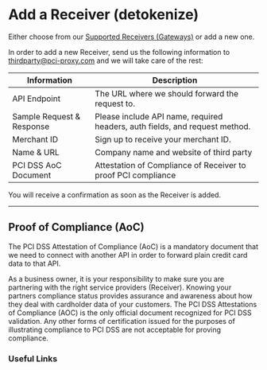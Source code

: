 # Add a Receiver \(detokenize\)

Either choose from our [Supported Receivers \(Gateways\)](/supported_receivers.md) or add a new one.

In order to add a new Receiver, send us the following information to [thirdparty@pci-proxy.com](mailto:) and we will take care of the rest:

| Information | Description |
| --- | --- |
| API Endpoint | The URL where we should forward the request to. |
| Sample Request & Response | Please include API name, required headers, auth fields, and request method. |
| Merchant ID | Sign up to receive your merchant ID. |
| Name & URL | Company name and website of third party |
| PCI DSS AoC Document | Attestation of Compliance of Receiver to proof PCI compliance |

You will receive a confirmation as soon as the Receiver is added.

---

## Proof of Compliance \(AoC\)

The PCI DSS Attestation of Compliance \(AoC\) is a mandatory document that we need to connect with another API in order to forward plain credit card data to that API.

As a business owner, it is your responsibility to make sure you are partnering with the right service providers \(Receiver\). Knowing your partners compliance status provides assurance and awareness about how they deal with cardholder data of your customers. The PCI DSS Attestations of Compliance \(AOC\) is the only official document recognized for PCI DSS validation. Any other forms of certification issued for the purposes of illustrating compliance to PCI DSS are not acceptable for proving compliance.

### Useful Links





